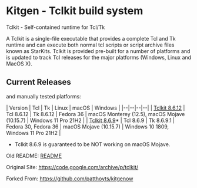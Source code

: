 # Kitgen - Tclkit build system

Tclkit - Self-contained runtime for Tcl/Tk

A Tclkit is a single-file executable that provides a complete Tcl and Tk runtime and can execute both normal tcl scripts or script archive files known as StarKits. Tclkit is provided pre-built for a number of platforms and is updated to track Tcl releases for the major platforms (Windows, Linux and MacOS X).

## Current Releases

and manually tested platforms:

| Version | Tcl | Tk | Linux | macOS | Windows |
|--|--|--|--|
| [Tclkit 8.6.12](https://github.com/VitoVan/kitgen/releases/tag/8.6.12) | Tcl 8.6.12 | Tk 8.6.12 | Fedora 36 | macOS Monterey (12.5), macOS Mojave (10.15.7) | Windows 11 Pro 21H2 |
| [Tclkit 8.6.9](https://github.com/VitoVan/kitgen/releases/tag/8.6.9)* | Tcl 8.6.9 | Tk 8.6.9.1 | Fedora 30, Fedora 36 | macOS Mojave (10.15.7) | Windows 10 1809, Windows 11 Pro 21H2 |

* Tclkit 8.6.9 is guaranteed to be NOT working on macOS Mojave.

Old README: [README](./README)

Original Site: https://code.google.com/archive/p/tclkit/

Forked From: https://github.com/patthoyts/kitgenow
